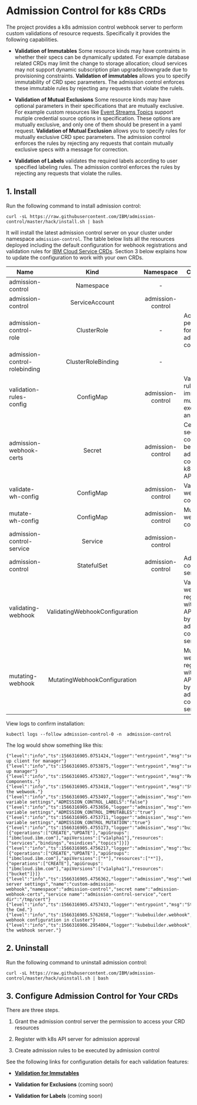 # Admission Control for k8s CRDs
The project provides a k8s admission control webhook server to perform custom validations of resource requests. Specifically it provides the following capabilities.

* **Validation of Immutables** Some resource kinds may have contraints in whether their specs can be dynamically updated. For example database related CRDs may limit the change to storage allocation; cloud services may not support dynamic subscription plan upgrade/downgrade due to provisioning constraints. **Validation of immutables** allows you to specify immutability of CRD spec parameters. The admission control enforces these immutable rules by rejecting any requests that violate the rulels. 

* **Validation of Mutual Exclusions** Some resource kinds may have optional parameters in their specifications that are mutually exclusive. For example custom resources like [Event Streams Topics](https://github.com/IBM/event-streams-topic) support mutiple credential source options in specification. These options are mutually exclusive, and only one of them should be present in a yaml request. **Validation of Mutual Exclusion** allows you to specify rules for mutually exclusive CRD spec parameters. The admission control enforces the rules by rejecting any requests that contain mutually exclusive specs with a message for correction. 

* **Validation of Labels** validates the required labels according to user specified labeling rules. The admission control enforces the rules by rejecting any requests that violate the rulles.

## 1. Install

Run the following command to install admission control:

```
curl -sL https://raw.githubusercontent.com/IBM/admission-control/master/hack/install.sh | bash 
```

It will install the latest admission control server on your cluster under namespace `admission-control`. The table below lists all the resources deployed including the default configuration for webhook registrations and validation rules for [IBM Cloud Service CRDs](https://github.com/IBM/cloud-operators). Section 3 below explains how to update the configuration to work with your own CRDs.

|Name  |      Kind      |  Namespace | Comment |
|----------|:-------------:|:------:|-----------|
| admission-control |  Namespace | - |  |
| admission-control |   ServiceAccount  | admission-control |  |
| admission-control-role | ClusterRole | - | Access permissions for admission control |
| admission-control-rolebinding | ClusterRoleBinding | - |  |
| validation-rules-config | ConfigMap | admission-control | Validation rules for immutables, mutual exclusives, and labels |
| admission-webhook-certs | Secret | admission-control | Certs for secure connection between admission control and k8s APIServcer |
| validate-wh-config | ConfigMap | admission-control | Validating webhook config data |
| mutate-wh-config | ConfigMap | admission-control | Mutating webhook config data |
| admission-control-service | Service | admission-control |  |
| admission-control  | StatefulSet | admission-control | Admission control server |
| validating-webhook | ValidatingWebhookConfiguration |  | Validating webhook registered with k8s API server by admission control server |
| mutating-webhook | MutatingWebhookConfiguration |  | Mutating webhook registered with k8s API server by admission control server |

View logs to confirm installation:

```
kubectl logs --follow admission-control-0 -n  admission-control
```
    
The log would show something like this:

```
{"level":"info","ts":1566316905.0751424,"logger":"entrypoint","msg":"setting up client for manager"}
{"level":"info","ts":1566316905.0753875,"logger":"entrypoint","msg":"setting up manager"}
{"level":"info","ts":1566316905.4753027,"logger":"entrypoint","msg":"Registering Components."}
{"level":"info","ts":1566316905.4753418,"logger":"entrypoint","msg":"Starting the webwook."}
{"level":"info","ts":1566316905.4753497,"logger":"admission","msg":"env variable settings","ADMISSION_CONTROL_LABELS":"false"}
{"level":"info","ts":1566316905.4753656,"logger":"admission","msg":"env variable settings","ADMISSION_CONTROL_IMMUTABLES":"true"}
{"level":"info","ts":1566316905.4753711,"logger":"admission","msg":"env variable settings","ADMISSION_CONTROL_MUTATION":"true"}
{"level":"info","ts":1566316905.4755173,"logger":"admission","msg":"buildWebhook","path":"/validate","rules":[{"operations":["CREATE","UPDATE"],"apiGroups":["ibmcloud.ibm.com"],"apiVersions":["v1alpha1"],"resources":["services","bindings","esindices","topics"]}]}
{"level":"info","ts":1566316905.4756217,"logger":"admission","msg":"buildWebhook","path":"/mutate","rules":[{"operations":["CREATE","UPDATE"],"apiGroups":["ibmcloud.ibm.com"],"apiVersions":["*"],"resources":["*"]},{"operations":["CREATE"],"apiGroups":["ibmcloud.ibm.com"],"apiVersions":["v1alpha1"],"resources":["bucket"]}]}
{"level":"info","ts":1566316905.4756362,"logger":"admission","msg":"webhook server settings","name":"custom-admission-webhook","namespace":"admission-control","secret name":"admission-webhook-certs","service name":"admission-control-service","cert dir":"/tmp/cert"}
{"level":"info","ts":1566316905.4757433,"logger":"entrypoint","msg":"Starting the Cmd."}
{"level":"info","ts":1566316905.5762658,"logger":"kubebuilder.webhook","msg":"installing webhook configuration in cluster"}
{"level":"info","ts":1566316906.2954004,"logger":"kubebuilder.webhook","msg":"starting the webhook server."}
```


## 2. Uninstall

Run the following command to uninstall admission control:

```
curl -sL https://raw.githubusercontent.com/IBM/admission-control/master/hack/uninstall.sh | bash 
```

## 3. Configure Admission Control for Your CRDs

There are three steps.

1. Grant the admission control server the permission to access your CRD resources

2. Register with k8s API server for admission approval

3. Create admission rules to be executed by admission control

See the following links for configuration details for each validation features:

* **[Validation for Immutables](https://github.com/IBM/admission-control/blob/master/doc/ConfigImmutables.md)**

* **Validation for Exclusions** (coming soon)
   
* **Validation for Labels** (coming soon)

